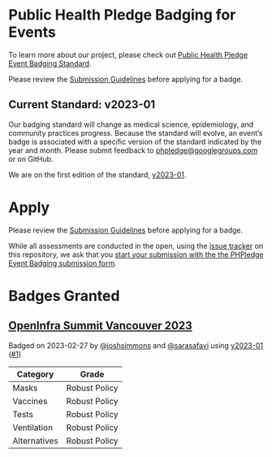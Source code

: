# Public Health Pledge Badging for Events

To learn more about our project, please check out [Public Health Pledge Event Badging Standard](https://publichealthpledge.com/badging).

Please review the [Submission Guidelines](https://github.com/phpledge/badging/blob/main/guidelines.md) before applying for a badge.

## Current Standard: v2023-01

Our badging standard will change as medical science, epidemiology, and community practices progress. Because the standard will evolve, an event’s badge is associated with a specific version of the standard indicated by the year and month. Please submit feedback to [phpledge@googlegroups.com](mailto:phpledge@googlegroups.com) or on GitHub.

We are on the first edition of the standard, [v2023-01](https://github.com/phpledge/badging/blob/main/versions/2023-01.md).

# Apply

Please review the [Submission Guidelines](https://github.com/phpledge/badging/blob/main/guidelines.md) before applying for a badge.

While all assessments are conducted in the open, using the [issue tracker](https://github.com/phpledge/badging/issues) on this repository, we ask that you [start your submission with the the PHPledge Event Badging submission form](https://forms.gle/foHqEyDphgP9Naee7).

# Badges Granted

## [OpenInfra Summit Vancouver 2023](https://openinfra.dev/summit/vancouver-2023/)

Badged on 2023-02-27 by [@joshsimmons](https://github.com/joshsimmons) and [@sarasafavi](https://github.com/sarasafavi) using [v2023-01](https://github.com/phpledge/badging/blob/main/versions/2023-01) ([#1](https://github.com/phpledge/badging/issues/1))

Category       | Grade        |
---------------|--------------|
Masks          | Robust Policy
Vaccines       | Robust Policy
Tests          | Robust Policy
Ventilation    | Robust Policy
Alternatives   | Robust Policy
